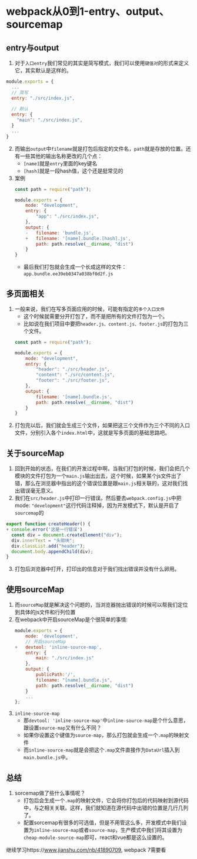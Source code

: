 
# webpack从0到1-entry、output、sourcemap

## entry与output
1. 对于`入口entry`我们常见的其实是简写模式，我们可以使用`键值对`的形式来定义它，其实默认是这样的。
```js
module.exports = {
  ...
  // 简写
  entry: "./src/index.js",
  
  // 默认
  entry: {
    "main": "./src/index.js",
  }
  ...
}
```
2. 而输出`output`中`filename`就是打包后指定的文件名，`path`就是存放的位置。还有一些其他的输出名称更改的几个点：
    * `[name]`就是`entry`里面的key键名
    * `[hash]`就是一段hash值，这个还是挺常见的
3. 案例
    ```js
    const path = require("path");

    module.exports = {
        mode: "development",
        entry: {
            "app": "./src/index.js",
        },
        output: {
        -   filename: 'bundle.js',
        +   filename: '[name].bundle.[hash].js',
            path: path.resolve(__dirname, "dist")
        }
    }
    ```
    * 最后我们打包就会生成一个长成这样的文件：`app.bundle.ee39eb0347a038bf0d2f.js`

## 多页面相关
1. 一般来说，我们在写多页面应用的时候，可能有指定的`多个入口文件`
    * 这个时候就需要分开打包了，而不是把所有的文件打包为一个。
    * 比如说在我们项目中要把`header.js、content.js、footer.js`的打包为三个文件。
    ```js
    const path = require("path");

    module.exports = {
        mode: "development",
        entry: {
            "header": "./src/header.js",
            "content": "./src/content.js",
            "footer": "./src/footer.js",
        },
        output: {
            filename: '[name].bundle.js',
            path: path.resolve(__dirname, "dist")
        }
    }
    ```
2. 打包完以后，我们就会生成三个文件，如果把这三个文件作为三个不同的入口文件，分别引入各个`index.html`中，这就是写多页面的基础思路吧。


## 关于sourceMap
1. 回到开始的状态，在我们的开发过程中啊，当我们打包的时候，我们会把几个模块的文件打包为一个`main.js`输出出去，这个时候，如果某个js文件出了错，那么在浏览器中指出的这个错误位置是跟`main.js`相关联的，这对我们找出错误毫无意义。
2. 我们在`src/header.js`中打印一行错误。然后要去`webpack.config.js`中把mode: `"development"`这行代码注释掉，因为开发模式下，默认是开启了`sourcemap`的
```js
export function createHeader() {
+ console.error('这是一行错误')
  const div = document.createElement("div");
  div.innerText = "头部块";
  div.classList.add("header");
  document.body.appendChild(div);
}
```
3. 打包后浏览器中打开，打印出的信息对于我们找出错误并没有什么卵用。



## 使用sourceMap
1. 而`sourceMap`就是解决这个问题的，当浏览器抛出错误的时候可以帮我们定位到具体的js文件和行列位置
2. 在webpack中开启sourceMap是个很简单的事情:
    ```js
    module.exports = {
        mode: 'development',
        // 开启sourceMap
    +   devtool: 'inline-source-map',
        entry: {
            main: "./src/index.js"
        },
        output: {
            publicPath:'/',
            filename: "[name].bundle.js",
            path: path.resolve(__dirname, "dist")
        }
        ...
    };
    ```
3. `inline-source-map`
    * 那`devtool: 'inline-source-map'`中`inline-source-map`是个什么意思，跟设置`source-map`又有什么不同？
    * 如果你设置这个键值为`source-map`，那么打包就会生成一个`.map`的映射文件
    * 而`inline-source-map`就是会把这个`.map`文件直接作为`DataUrl`插入到`main.bundle.js`中。


## 总结
1. sorcemap做了些什么事情呢？
    * 打包后会生成一个`.map`的映射文件，它会将你打包后的代码映射到源代码中，与之相关关联。这样，我们就知道在源代码中出错的位置是几行几列了。
    * 配置sorcemap有很多的可选值，但是不用管这么多，开发模式中我们设置为`inline-source-map`或者`source-map`，生产模式中我们将其设置为`cheap-module-source-map`即可，react和vue都是这么设置的。





继续学习https://www.jianshu.com/nb/41890709, webpack 7需要看